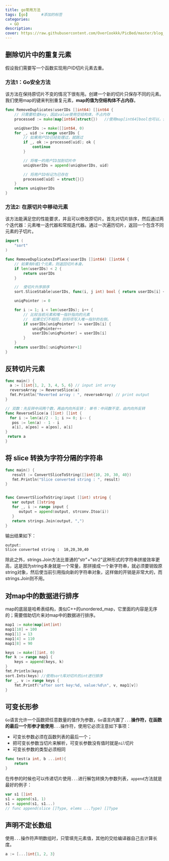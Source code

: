 ```yaml
---
title: go常用方法
tags: [go]      #添加的标签
categories: 
  - GO
description:
cover: https://raw.githubusercontent.com/OverCookkk/PicBed/master/blog_cover_images/00735-3981599422.png
---
```




## 删除切片中的重复元素

假设我们需要写一个函数实现用户ID切片元素去重。



### 方法1：Go安全方法

该方法在保持原切片不变的情况下很有用。创建一个新的切片只保存不同的元素。我们使用map的键来判别重复元素，**map的值为空结构体不占内存**。

```go
func RemoveDuplicates(userIDs []int64) []int64 {
    // 只需要检查key，因此value使用空结构体，不占内存
    processed := make(map[int64]struct{})	//使用map[int64]bool也可以，但是bool会占内存

    uniqUserIDs := make([]int64, 0)
    for _, uid := range userIDs {
        // 如果用户ID已经处理过，就跳过
        if _, ok := processed[uid]; ok {
            continue
        }

        // 将唯一的用户ID加到切片中
        uniqUserIDs = append(uniqUserIDs, uid)

        // 将用户ID标记为已存在
        processed[uid] = struct{}{}
    }
    return uniqUserIDs
}
```



### 方法2: 在原切片中移动元素

该方法能满足您的性能要求，并且可以修改原切片。首先对切片排序，然后通过两个迭代器：元素唯一迭代器和常规迭代器。通过一次遍历切片，返回一个包含不同元素的子切片。

```go
import (
    "sort"
)

func RemoveDuplicatesInPlace(userIDs []int64) []int64 {
    // 如果有0或1个元素，则返回切片本身。
    if len(userIDs) < 2 {
        return userIDs
    }

    //  使切片升序排序
    sort.SliceStable(userIDs, func(i, j int) bool { return userIDs[i] < userIDs[j] })

    uniqPointer := 0

    for i := 1; i < len(userIDs); i++ {
        // 比较当前元素和唯一指针指向的元素
        //  如果它们不相同，则将项写入唯一指针的右侧。
        if userIDs[uniqPointer] != userIDs[i] {
            uniqPointer++
            userIDs[uniqPointer] = userIDs[i]
        }
    }
    return userIDs[:uniqPointer+1]
}
```



## 反转切片元素

```go
func main() {
  a := []int{1, 2, 3, 4, 5, 6} // input int array
  reverseArray := ReverseSlice(a)
  fmt.Println("Reverted array : ", reverseArray) // print output
}

// 双数：先反转中间两个数，再由内向外反转； 单书：中间数不变，由内向外反转
func ReverseSlice(a []int) []int {
  for i := len(a)/2 - 1; i >= 0; i-- {
   pos := len(a) - 1 - i
   a[i], a[pos] = a[pos], a[i]
}
 return a
}
```



## 将 slice 转换为字符分隔的字符串

```go
func main() {
   result := ConvertSliceToString([]int{10, 20, 30, 40})
   fmt.Println("Slice converted string : ", result)
}


func ConvertSliceToString(input []int) string {
   var output []string
   for _, i := range input {
      output = append(output, strconv.Itoa(i))
   }
   return strings.Join(output, ",")
}
```

输出结果如下：

```text
output:
Slice converted string :  10,20,30,40
```

除此之外，strings.Join方法比普通的"str"+"str2"这种形式的字符串拼接效率更高，这是因为string本身就是一个常量，那拼接成一个新字符串，就必须要销毁原string对象，然后使当前引用指向新的字符串对象，这样做的开销是非常大的，而strings.Join则不用。



## 对map中的数据进行排序

map的底层是哈希表结构，类似C++的unordered_map，它里面的内容是无序的；需要借助切片来对map中的数据进行排序。

```go
map1 := make(map[int]int)
map1[10] = 100
map1[1] = 13
map1[4] = 110
map1[8] = 90

keys := make([]int, 0)
for k := range map1 {
    keys = append(keys, k)
}
fmt.Println(keys)
sort.Ints(keys) //使用sort库对切片的int进行排序
for _, v := range keys {
    fmt.Printf("after sort key:%d, value:%d\n", v, map1[v])
}
```



## 可变长形参

`Go`语言允许一个函数把任意数量的值作为参数，`Go`语言内置了`...`**操作符，在函数的最后一个形参才能使用**`...`操作符，使用它必须注意如下事项：

- 可变长参数必须在函数列表的最后一个；
- 把可变长参数当切片来解析，可变长参数没有值时就是`nil`切片
- 可变长参数的类型必须相同

```go
func test(a int, b ...int){
    return
}
```

在传参的时候也可以传递切片使用`...`进行解包转换为参数列表，`append`方法就是最好的例子：

```go
var s1 []int
s1 = append(s1, 1)
s1 = append(s1, s1...)
// func append(slice []Type, elems ...Type) []Type
```



## 声明不定长数组

使用`...`操作符声明数组时，只管填充元素值，其他的交给编译器自己去计算长度。

```go
a := [...]int{1, 2, 3}
```

